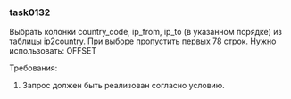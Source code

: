 
### task0132

Выбрать колонки country_code, ip_from, ip_to (в указанном порядке) из таблицы ip2country. При выборе пропустить первых 78 строк.
Нужно использовать: OFFSET


Требования:
1.	Запрос должен быть реализован согласно условию.


